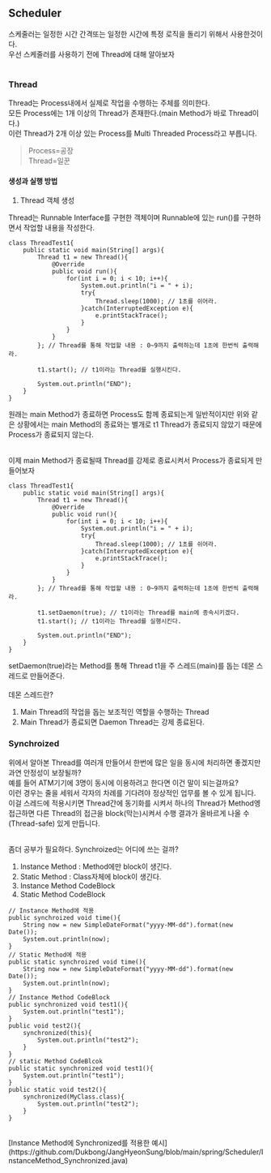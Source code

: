 ## Scheduler
스케줄러는 일정한 시간 간격또는 일정한 시간에 특정 로직을 돌리기 위해서 사용한것이다.<br>
우선 스케줄러를 사용하기 전에 Thread에 대해 알아보자<br><br>

### Thread
Thread는 Process내에서 실제로 작업을 수행하는 주체를 의미한다.<br>
모든 Process에는 1개 이상의 Thread가 존재한다.(main Method가 바로 Thread이다.)<br>
이런 Thread가 2개 이상 있는 Process를 Multi Threaded Process라고 부릅니다.<br>
> Process=공장<br>
> Thread=일꾼

#### 생성과 실행 방법
1. Thread 객체 생성

Thread는 Runnable Interface를 구현한 객체이며 Runnable에 있는 run()를 구현하면서 작업할 내용을 작성한다.
```
class ThreadTest1{
    public static void main(String[] args){
        Thread t1 = new Thread(){
            @Override
            public void run(){
                for(int i = 0; i < 10; i++){
                    System.out.println("i = " + i);
                    try{
                        Thread.sleep(1000); // 1초를 쉬어라.
                    }catch(InterruptedException e){
                        e.printStackTrace();
                    }
                }
            }
        }; // Thread를 통해 작업할 내용 : 0~9까지 출력하는데 1초에 한번씩 출력해라.
    
        t1.start(); // t1이라는 Thread를 실행시킨다.
    
        System.out.println("END");
    }
}
```
원래는 main Method가 종료하면 Process도 함께 종료되는게 일반적이지만 위와 같은 상황에서는 main Method의 종료와는 별개로 t1 Thread가 종료되지 않았기 때문에 Process가 종료되지 않는다.<br><br>

이제 main Method가 종료될때 Thread를 강제로 종료시켜서 Process가 종료되게 만들어보자
```
class ThreadTest1{
    public static void main(String[] args){
        Thread t1 = new Thread(){
            @Override
            public void run(){
                for(int i = 0; i < 10; i++){
                    System.out.println("i = " + i);
                    try{
                        Thread.sleep(1000); // 1초를 쉬어라.
                    }catch(InterruptedException e){
                        e.printStackTrace();
                    }
                }
            }
        }; // Thread를 통해 작업할 내용 : 0~9까지 출력하는데 1초에 한번씩 출력해라.
        
        t1.setDaemon(true); // t1이라는 Thread를 main에 종속시키겠다.
        t1.start(); // t1이라는 Thread를 실행시킨다.
    
        System.out.println("END");
    }
}
```
setDaemon(true)라는 Method를 통해 Thread t1을 주 스레드(main)를 돕는 데몬 스레드로 만들어준다.<br><br>
데몬 스레드란?
1. Main Thread의 작업을 돕는 보조적인 역할을 수행하는 Thread
2. Main Thread가 종료되면 Daemon Thread는 강제 종료된다.

### Synchroized
위에서 알아본 Thread를 여러개 만들어서 한번에 많은 일을 동시에 처리하면 좋겠지만 과연 안정성이 보장될까?<br>
예를 들어 ATM기기에 3명이 동시에 이용하려고 한다면 이건 말이 되는걸까요?<br>
이런 경우는 줄을 세워서 각자의 차례를 기다려야 정상적인 업무를 볼 수 있게 됩니다.<br>
이걸 스레드에 적용시키면 Thread간에 동기화를 시켜서 하나의 Thread가 Method엥 접근하면 다른 Thread의 접근을 block(막는)시켜서 수행 결과가 올바르게 나올 수(Thread-safe) 있게 만듭니다.<br><br>

좀더 공부가 필요하다.
Synchroized는 어디에 쓰는 걸까?
1. Instance Method : Method에만 block이 생긴다.
2. Static Method : Class자체에 block이 생긴다.
3. Instance Method CodeBlock
4. Static Method CodeBlock

```
// Instance Method에 적용
public synchroized void time(){
    String now = new SimpleDateFormat("yyyy-MM-dd").format(new Date());
    System.out.println(now);
}
// Static Method에 적용
public static synchroized void time(){
    String now = new SimpleDateFormat("yyyy-MM-dd").format(new Date());
    System.out.println(now);
}
// Instance Method CodeBlock
public synchronized void test1(){
    System.out.println("test1");
}
public void test2(){
    synchronized(this){
        System.out.println("test2");
    }
}
// static Method CodeBlcok
public static synchronized void test1(){
    System.out.println("test1");
}
public static void test2(){
    synchronized(MyClass.class){
        System.out.println("test2");
    }
}
```
<br>
[Instance Method에 Synchronized를 적용한 예시](https://github.com/Dukbong/JangHyeonSung/blob/main/spring/Scheduler/InstanceMethod_Synchronized.java)

